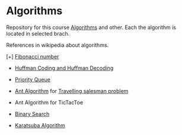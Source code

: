 # Algorithms
Repository for this course [Algorithms](https://stepik.org/course/217/syllabus) and other.
Each the algorithm is located in selected brach.

References in wikipedia about algorithms.

[+] [Fibonacci number](https://en.wikipedia.org/wiki/Fibonacci_number)

+ [Huffman Coding and Huffman Decoding](https://en.wikipedia.org/wiki/Huffman_coding)

- [Priority Queue](https://en.wikipedia.org/wiki/Priority_queue)

+ [Ant Algorithm](https://en.wikipedia.org/wiki/Ant_colony_optimization_algorithms) for [Travelling salesman problem](https://en.wikipedia.org/wiki/Travelling_salesman_problem)

- Ant Algorithm for TicTacToe

+ [Binary Search](https://en.wikipedia.org/wiki/Binary_search_algorithm)

- [Karatsuba Algorithm](https://en.wikipedia.org/wiki/Karatsuba_algorithm)
